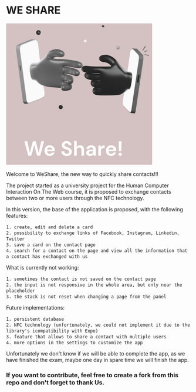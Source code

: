# WE SHARE 

![Alt text](/App/assets/images/logo.png)


Welcome to WeShare, the new way to quickly share contacts!!!

The project started as a university project for the Human Computer Interaction On The Web course, it is proposed to exchange contacts between two or more users through the NFC technology.

In this version, the base of the application is proposed, with the following features:

    1. create, edit and delete a card 
    2. possibility to exchange links of Facebook, Instagram, Linkedin, Twitter 
    3. save a card on the contact page
    4. search for a contact on the page and view all the information that a contact has exchanged with us

What is currently not working:

    1. sometimes the contact is not saved on the contact page
    2. the input is not responsive in the whole area, but only near the placeholder
    3. the stack is not reset when changing a page from the panel

Future implementations: 

    1. persistent database
    2. NFC technology (unfortunately, we could not implement it due to the library's icompatibility with Expo)
    3. feature that allows to share a contact with multiple users
    4. more options in the settings to customize the app

Unfortunately we don't know if we will be able to complete the app, as we have finished the exam, maybe one day in spare time we will finish the app. 
### If you want to contribute, feel free to create a fork from this repo and don't forget to thank Us.
